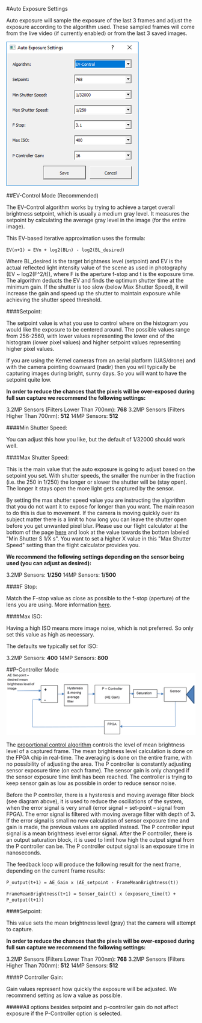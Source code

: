 #Auto Exposure Settings

Auto exposure will sample the exposure of the last 3 frames and adjust the exposure according to the algorithm used. These sampled frames will come from the live video (if currently enabled) or from the last 3 saved images.

![](/assets/auto_settings.PNG)

##EV-Control Mode (Recommended)

The EV-Control algorithm works by trying to achieve a target overall brightness setpoint, which is usually a medium gray level. It measures the setpoint by calculating the average gray level in the image (for the entire image). 

This EV-based iterative approximation uses the formula:
```
EV(n+1) = EVn + log2(BLn) - log2(BL_desired)
```
Where BL_desired is the target brightness level (setpoint) and EV is the actual reflected light intensity value of the scene as used in photography (EV ~ log2(F^2/t)), where F is the aperture f-stop and t is the exposure time. The algorithm deducts the EV and finds the optimum shutter time at the minimum gain. If the shutter is too slow (below Max Shutter Speed), it will increase the gain and speed up the shutter to maintain exposure while achieving the shutter speed threshold. 

####Setpoint: 

The setpoint value is what you use to control where on the histogram you would like the exposure to be centered around. The possible values range from 256-2560, with lower values representing the lower end of the histogram (lower pixel values) and higher setpoint values representing higher pixel values.

If you are using the Kernel cameras from an aerial platform (UAS/drone) and with the camera pointing downward (nadir) then you will typically be capturing images during bright, sunny days. So you will want to have the setpoint quite low.

**In order to reduce the chances that the pixels will be over-exposed during full sun capture we recommend the following settings:**

3.2MP Sensors (Filters Lower Than 700nm): **768**
3.2MP Sensors (Filters Higher Than 700nm): **512**
14MP Sensors: **512**

####Min Shutter Speed:

You can adjust this how you like, but the default of 1/32000 should work well.

####Max Shutter Speed:

This is the main value that the auto exposure is going to adjust based on the setpoint you set. With shutter speeds, the smaller the number in the fraction (i.e. the 250 in 1/250) the longer or slower the shutter will be (stay open). The longer it stays open the more light gets captured by the sensor.

By setting the max shutter speed value you are instructing the algorithm that you do not want it to expose for longer than you want. The main reason to do this is due to movement. If the camera is moving quickly over its subject matter there is a limit to how long you can leave the shutter open before you get unwanted pixel blur. Please use our flight calculator at the bottom of the page [here](https://www.mapir.camera/pages/cameras) and look at the value towards the bottom labeled "Min Shutter S 1/X s". You want to set a higher X value in this "Max Shutter Speed" setting than the flight calculator provides you.

**We recommend the following settings depending on the sensor being used (you can adjust as desired):**

3.2MP Sensors: **1/250**
14MP Sensors: **1/500**

####F Stop:

Match the F-stop value as close as possible to the f-stop (aperture) of the lens you are using. More information [here](../content/kernel-lenses.html).

####Max ISO:

Having a high ISO means more image noise, which is not preferred. So only set this value as high as necessary.

The defaults we typically set for ISO:

3.2MP Sensors: **400**
14MP Sensors: **800**

##P-Controller Mode
![](/assets/p-control.PNG)

The [proportional control algorithm](https://en.wikipedia.org/wiki/Proportional_control) controls the level of mean brightness level of a captured frame. The mean brightness level calculation is done on the FPGA chip in real-time. The averaging is done on the entire frame, with no possibility of adjusting the area. The P controller is constantly adjusting sensor exposure time (on each frame). The sensor gain is only changed if the sensor exposure time limit has been reached. The controller is trying to keep sensor gain as low as possible in order to reduce sensor noise. 

Before the P controller, there is a hysteresis and moving average filter block (see diagram above), it is used to reduce the oscillations of the system, when the error signal is very small (error signal = set-point – signal from FPGA). The error signal is filtered with moving average filter with depth of 3. If the error signal is small no new calculation of sensor exposure time and gain is made, the previous values are applied instead. The P controller input signal is a mean brightness level error signal. After the P controller, there is an output saturation block, it is used to limit how high the output signal from the P controller can be. The P controller output signal is an exposure time in nanoseconds.

The feedback loop will produce the following result for the next frame, depending on the current frame results:
```
P_output(t+1) = AE_Gain x (AE_setpoint - FrameMeanBrightness(t))
```
```
FrameMeanBrightness(t+1) = Sensor_Gain(t) x (exposure_time(t) + P_output(t+1))
```
####Setpoint: 

This value sets the mean brightness level (gray) that the camera will attempt to capture.

**In order to reduce the chances that the pixels will be over-exposed during full sun capture we recommend the following settings:**

3.2MP Sensors (Filters Lower Than 700nm): **768**
3.2MP Sensors (Filters Higher Than 700nm): **512**
14MP Sensors: **512**

####P Controller Gain:

Gain values represent how quickly the exposure will be adjusted. We recommend setting as low a value as possible.

#####All options besides setpoint and p-controller gain do not affect exposure if the P-Controller option is selected.
